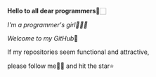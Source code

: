 

**Hello to all dear programmers👋**🏻 

*I'm a programmer's girl👩🏻‍💻*

_Welcome to my GitHub_💙

If my repositories seem functional and attractive,

please follow me🙌🏻 and hit the star⭐️
